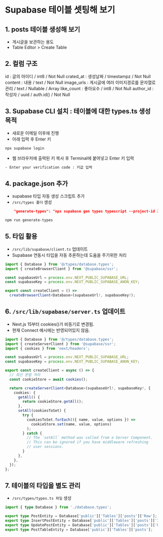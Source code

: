 # Supabase 테이블 셋팅해 보기

## 1. posts 테이블 생성해 보기

- 게시글을 보관하는 용도
- Table Editor > Create Table

## 2. 컬럼 구조

id : 글의 아이디 / int8 / Not Null
crated_at : 생성날짜 / timestampz / Not Null
content : 내용 / text / Not Null
image_urls : 게시글에 여러 이미지경로를 문자열로 관리 / text / Nullable / Array
like_count : 좋아요수 / int8 / Not Null
author_id : 작성자 / uuid / auth.id() / Not Null

## 3. Supabase CLI 설치 : 테이블에 대한 types.ts 생성 목적

- 새로운 이메일 이후에 진행
- 아래 입력 후 Enter 키

```bash
npx supabase login
```

- 웹 브라우저에 출력된 키 복사 후 Terminal에 붙여넣고 Enter 키 입력

```bash
- Enter your verification code : 키값 입력
```

## 4. package.json 추가

- supabase 타입 자동 생성 스크립트 추가
- `/src/types 폴더` 생성

```json
    "generate-types": "npx supabase gen types typescript --project-id 프로젝트아이디 > src/types/database.types.ts"
```

```bash
npm run generate-types
```

## 5. 타입 활용

- `/src/lib/supabase/client.ts` 업데이트
- Supabase 연동시 타입을 자동 추론하는데 도움을 주기위한 처리

```ts
import { Database } from '@/types/database.types';
import { createBrowserClient } from '@supabase/ssr';

const supabaseUrl = process.env.NEXT_PUBLIC_SUPABASE_URL;
const supabaseKey = process.env.NEXT_PUBLIC_SUPABASE_ANON_KEY;

export const createClient = () =>
  createBrowserClient<Database>(supabaseUrl!, supabaseKey!);
```

## 6. `/src/lib/supabase/server.ts` 업데이트

- Next.js 15부터 cookies()가 비동기로 변경됨.
- 현재 Connect 예시에는 반영되어있지 않음.

```ts
import { Database } from '@/types/database.types';
import { createServerClient } from '@supabase/ssr';
import { cookies } from 'next/headers';

const supabaseUrl = process.env.NEXT_PUBLIC_SUPABASE_URL;
const supabaseKey = process.env.NEXT_PUBLIC_SUPABASE_ANON_KEY;

export const createClient = async () => {
  // 최신 문법 처리
  const cookieStore = await cookies();

  return createServerClient<Database>(supabaseUrl!, supabaseKey!, {
    cookies: {
      getAll() {
        return cookieStore.getAll();
      },
      setAll(cookiesToSet) {
        try {
          cookiesToSet.forEach(({ name, value, options }) =>
            cookieStore.set(name, value, options)
          );
        } catch {
          // The `setAll` method was called from a Server Component.
          // This can be ignored if you have middleware refreshing
          // user sessions.
        }
      },
    },
  });
};
```

## 7. 테이블의 타입을 별도 관리

- `/src/types/types.ts 파일` 생성

```ts
import { type Database } from './database.types';

export type PostEntity = Database['public']['Tables']['posts']['Row'];
export type InsertPostEntity = Database['public']['Tables']['posts']['Insert'];
export type UpdatePostEntity = Database['public']['Tables']['posts']['Update'];
export type PostTableEntity = Database['public']['Tables']['posts'];
```

